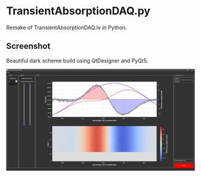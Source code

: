 # TransientAbsorptionDAQ.py
Remake of TransientAbsorptionDAQ.lv in Python.

## Screenshot

Beautiful dark scheme build using QtDesigner and PyQt5.

![front panel](/snippets/front_panel.png)
